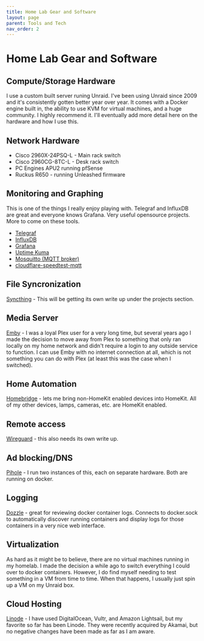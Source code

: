 ```yaml
---
title: Home Lab Gear and Software
layout: page
parent: Tools and Tech
nav_order: 2
---
```


# Home Lab Gear and Software

## Compute/Storage Hardware
I use a custom built server runing Unraid. I've been using Unraid since 2009 and it's consistently gotten better year over year. It comes with a Docker engine built in, the ability to use KVM for virtual machines, and a huge community. I highly recommend it. I'll eventually add more detail here on the hardware and how I use this. 

## Network Hardware
- Cisco 2960X-24PSQ-L - Main rack switch
- Cisco 2960CG-8TC-L - Desk rack switch
- PC Engines APU2 running pfSense
- Ruckus R650 - running Unleashed firmware

## Monitoring and Graphing
This is one of the things I really enjoy playing with. Telegraf and InfluxDB are great and everyone knows Grafana. Very useful opensource projects. More to come on these tools. 

- [Telegraf](https://hub.docker.com/_/telegraf)
- [InfluxDB](https://hub.docker.com/_/influxdb)
- [Grafana](https://hub.docker.com/r/grafana/grafana)
- [Uptime Kuma](https://github.com/louislam/uptime-kuma)
- [Mosquitto (MQTT broker)](https://hub.docker.com/_/eclipse-mosquitto)
- [cloudflare-speedtest-mqtt](https://github.com/ccmpbll/cloudflare-speedtest-mqtt)

## File Syncronization
[Syncthing](https://docs.syncthing.net/) - This will be getting its own write up under the projects section.

## Media Server
[Emby](https://emby.media/) - I was a loyal Plex user for a very long time, but several years ago I made the decision to move away from Plex to something that only ran locally on my home network and didn't require a login to any outside service to function. I can use Emby with no internet connection at all, which is not something you can do with Plex (at least this was the case when I switched). 

## Home Automation
[Homebridge](https://github.com/homebridge/docker-homebridge) - lets me bring non-HomeKit enabled devices into HomeKit. All of my other devices, lamps, cameras, etc. are HomeKit enabled. 

## Remote access
[Wireguard](https://www.wireguard.com/) - this also needs its own write up. 

## Ad blocking/DNS
[Pihole](https://hub.docker.com/r/pihole/pihole) - I run two instances of this, each on separate hardware. Both are running on docker.

## Logging
[Dozzle](https://dozzle.dev/) - great for reviewing docker container logs. Connects to docker.sock to automatically discover running containers and display logs for those containers in a very nice web interface.

## Virtualization
As hard as it might be to believe, there are no virtual machines running in my homelab. I made the decision a while ago to switch everything I could over to docker containers. However, I do find myself needing to test something in a VM from time to time. When that happens, I usually just spin up a VM on my Unraid box.

## Cloud Hosting
[Linode](https://www.linode.com/) - I have used DigitalOcean, Vultr, and Amazon Lightsail, but my favorite so far has been Linode. They were recently acquired by Akamai, but no negative changes have been made as far as I am aware. 
